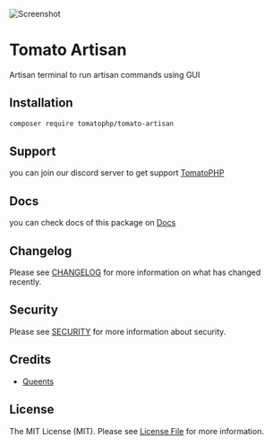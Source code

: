 ![Screenshot](https://github.com/tomatophp/tomato-artisan/blob/master/art/screenshot.png)

# Tomato Artisan

Artisan terminal to run artisan commands using GUI

## Installation

```bash
composer require tomatophp/tomato-artisan
```

## Support

you can join our discord server to get support [TomatoPHP](https://discord.gg/Xqmt35Uh)

## Docs

you can check docs of this package on [Docs](https://docs.tomatophp.com/plugins/tomato-artisan)

## Changelog

Please see [CHANGELOG](CHANGELOG.md) for more information on what has changed recently.

## Security

Please see [SECURITY](SECURITY.md) for more information about security.

## Credits

- [Queents](mailto:info@3x1.io)

## License

The MIT License (MIT). Please see [License File](LICENSE.md) for more information.

